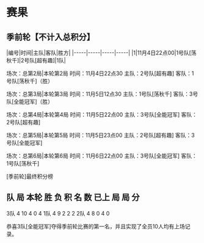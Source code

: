 # 赛果

## 季前轮【不计入总积分】

|编号|时间|主队|客队|胜方|
|-----|-----|-----|-----|
|1|11月4日22点00|1号队[荡秋千]|2号队[超有趣]|1队|


场次：总第2局|本轮第2局
时间：11月4日22点30
主队：2号队[超有趣]
客队：1号队[荡秋千]（胜）

场次：总第3局|本轮第3局
时间：11月5日12点30
主队：1号队[荡秋千]
客队：3号队[全能冠军]（胜）

场次：总第4局|本轮第4局
时间：11月5日22点00
主队：3号队[全能冠军]
客队：2号队[超有趣]

场次：总第5局|本轮第5局
时间：11月5日23点00
主队：2号队[超有趣]
客队：3号队[全能冠军]

场次：总第6局|本轮第6局
时间：11月6日22点00
主队：3号队[全能冠军]
客队：1号队[荡秋千]

[季前轮]最终积分榜

 队     局   本轮  胜  负  积
 名     数   已上  局  局  分
----------------------------------------
3队     4     10    4    0   4
1队     4       9   2    2   2
2队     4       8    0    4   0

恭喜3队[全能冠军]夺得季前轮比赛的第一名，并且实现了全员10人均有上场记录。
